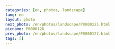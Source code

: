 ```yaml
---
categories: [en, photos, landscape]
lang: en
layout: photo
next_photo: /en/photos/landscape/P0000125.html
picname: P0000126
prev_photo: /en/photos/landscape/P0000127.html
tags: []
---
```

